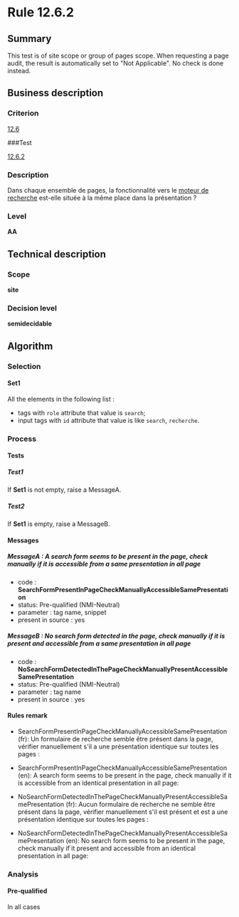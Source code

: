 # Rule 12.6.2

## Summary

This test is of site scope or group of pages scope. When requesting a page audit, the result is automatically set to "Not Applicable". No check is done instead.

## Business description

### Criterion

[12.6](http://references.modernisation.gouv.fr/rgaa/criteres.html#crit-12-6)

###Test

[12.6.2](http://references.modernisation.gouv.fr/rgaa/criteres.html#test-12-6-2)

### Description

Dans chaque ensemble de pages, la fonctionnalit&eacute; vers le <a href="http://references.modernisation.gouv.fr/rgaa/glossaire.html#moteur-de-recherche-interne--un-site-web">moteur de recherche</a> est-elle situ&eacute;e &agrave; la m&ecirc;me place dans la pr&eacute;sentation ?

### Level

**AA**

## Technical description

### Scope

**site**

### Decision level

**semidecidable**

## Algorithm

### Selection

#### Set1

All the elements in the following list :
 *  tags with `role` attribute that value is `search`;
 *  input tags with `id` attribute that value is like `search`, `recherche`.

### Process

#### Tests

##### Test1

If **Set1** is not empty, raise a MessageA.

##### Test2

If **Set1** is empty, raise a MessageB.

#### Messages

##### MessageA : A search form seems to be present in the page, check manually if it is accessible from a same presentation in all page

-    code : **SearchFormPresentInPageCheckManuallyAccessibleSamePresentation** 
-    status: Pre-qualified (NMI-Neutral)
-    parameter : tag name, snippet
-    present in source : yes

##### MessageB : No search form detected in the page, check manually if it is present and accessible from a same presentation in all page

-    code : **NoSearchFormDetectedInThePageCheckManuallyPresentAccessibleSamePresentation** 
-    status: Pre-qualified (NMI-Neutral)
-    parameter : tag name
-    present in source : yes

#### Rules remark

 * SearchFormPresentInPageCheckManuallyAccessibleSamePresentation (fr): Un formulaire de recherche semble &ecirc;tre pr&eacute;sent dans la page, v&eacute;rifier manuellement s'il a une pr&eacute;sentation identique sur toutes les pages :
 * SearchFormPresentInPageCheckManuallyAccessibleSamePresentation (en): A search form seems to be present in the page, check manually if it is accessible from an identical presentation in all page:

 * NoSearchFormDetectedInThePageCheckManuallyPresentAccessibleSamePresentation (fr): Aucun formulaire de recherche ne semble &ecirc;tre pr&eacute;sent dans la page, v&eacute;rifier manuellement s'il est pr&eacute;sent et est a une pr&eacute;sentation identique sur toutes les pages :
 * NoSearchFormDetectedInThePageCheckManuallyPresentAccessibleSamePresentation (en): No search form seems to be present in the page, check manually if it present and accessible from an identical presentation in all page:

### Analysis

#### Pre-qualified

In all cases


